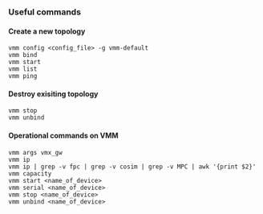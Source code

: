 ### Useful commands

#### Create a new topology
```
vmm config <config_file> -g vmm-default
vmm bind
vmm start
vmm list
vmm ping
```
#### Destroy exisiting topology
```
vmm stop
vmm unbind
```
#### Operational commands on VMM
```
vmm args vmx_gw
vmm ip
vmm ip | grep -v fpc | grep -v cosim | grep -v MPC | awk '{print $2}'
vmm capacity
vmm start <name_of_device>
vmm serial <name_of_device>
vmm stop <name_of_device>
vmm unbind <name_of_device>
```
